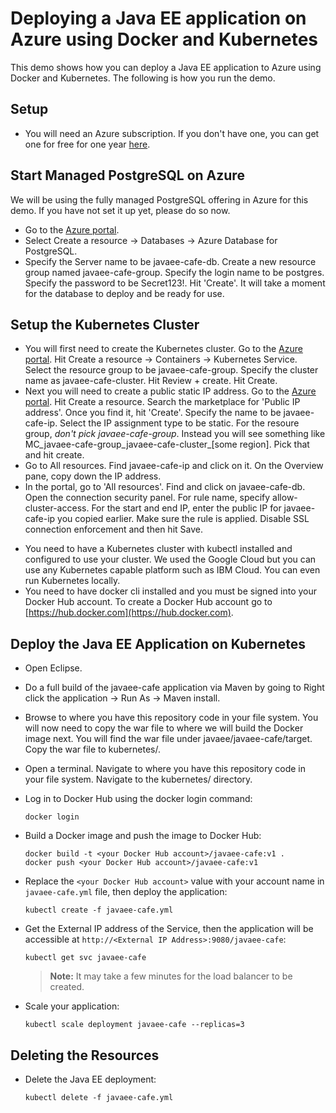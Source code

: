 # Deploying a Java EE application on Azure using Docker and Kubernetes
This demo shows how you can deploy a Java EE application to Azure using Docker and Kubernetes. The following is how you run the demo.

## Setup
* You will need an Azure subscription. If you don't have one, you can get one for free for one year [here](https://azure.microsoft.com/en-us/free).

## Start Managed PostgreSQL on Azure
We will be using the fully managed PostgreSQL offering in Azure for this demo. If you have not set it up yet, please do so now. 

* Go to the [Azure portal](http://portal.azure.com).
* Select Create a resource -> Databases -> Azure Database for PostgreSQL.
* Specify the Server name to be javaee-cafe-db. Create a new resource group named javaee-cafe-group. Specify the login name to be postgres. Specify the password to be Secret123!. Hit 'Create'. It will take a moment for the database to deploy and be ready for use.

## Setup the Kubernetes Cluster
* You will first need to create the Kubernetes cluster. Go to the [Azure portal](http://portal.azure.com). Hit Create a resource -> Containers -> Kubernetes Service. Select the resource group to be javaee-cafe-group. Specify the cluster name as javaee-cafe-cluster. Hit Review + create. Hit Create.
* Next you will need to create a public static IP address. Go to the [Azure portal](http://portal.azure.com). Hit Create a resource. Search the marketplace for 'Public IP address'. Once you find it, hit 'Create'. Specify the name to be javaee-cafe-ip. Select the IP assignment type to be static. For the resoure group, *don't pick javaee-cafe-group*. Instead you will see something like MC_javaee-cafe-group_javaee-cafe-cluster_[some region]. Pick that and hit create.
* Go to All resources. Find javaee-cafe-ip and click on it. On the Overview pane, copy down the IP address.
* In the portal, go to 'All resources'. Find and click on javaee-cafe-db. Open the connection security panel. For rule name, specify allow-cluster-access. For the start and end IP, enter the public IP for javaee-cafe-ip you copied earlier. Make sure the rule is applied. Disable SSL connection enforcement and then hit Save.





- You need to have a Kubernetes cluster with kubectl installed and configured to use your cluster. We used the Google Cloud but you can use any Kubernetes capable platform such as IBM Cloud. You can even run Kubernetes locally.
- You need to have docker cli installed and you must be signed into your Docker Hub account. To create a Docker Hub account go to [https://hub.docker.com](https://hub.docker.com).

## Deploy the Java EE Application on Kubernetes
* Open Eclipse.
* Do a full build of the javaee-cafe application via Maven by going to Right click the application -> Run As -> Maven install.
* Browse to where you have this repository code in your file system. You will now need to copy the war file to where we will build the Docker image next. You will find the war file under javaee/javaee-cafe/target. Copy the war file to kubernetes/.
* Open a terminal. Navigate to where you have this repository code in your file system. Navigate to the kubernetes/ directory.
* Log in to Docker Hub using the docker login command:
   ```
   docker login
   ```
* Build a Docker image and push the image to Docker Hub:
   ```
   docker build -t <your Docker Hub account>/javaee-cafe:v1 .
   docker push <your Docker Hub account>/javaee-cafe:v1
   ```
* Replace the `<your Docker Hub account>` value with your account name in `javaee-cafe.yml` file, then deploy the application:
   ```
   kubectl create -f javaee-cafe.yml
   ```

* Get the External IP address of the Service, then the application will be accessible at `http://<External IP Address>:9080/javaee-cafe`:
   ```
   kubectl get svc javaee-cafe
   ```
   > **Note:** It may take a few minutes for the load balancer to be created.

* Scale your application:
   ```
   kubectl scale deployment javaee-cafe --replicas=3
   ```
   
## Deleting the Resources
* Delete the Java EE deployment:
   ```
   kubectl delete -f javaee-cafe.yml
   ```
